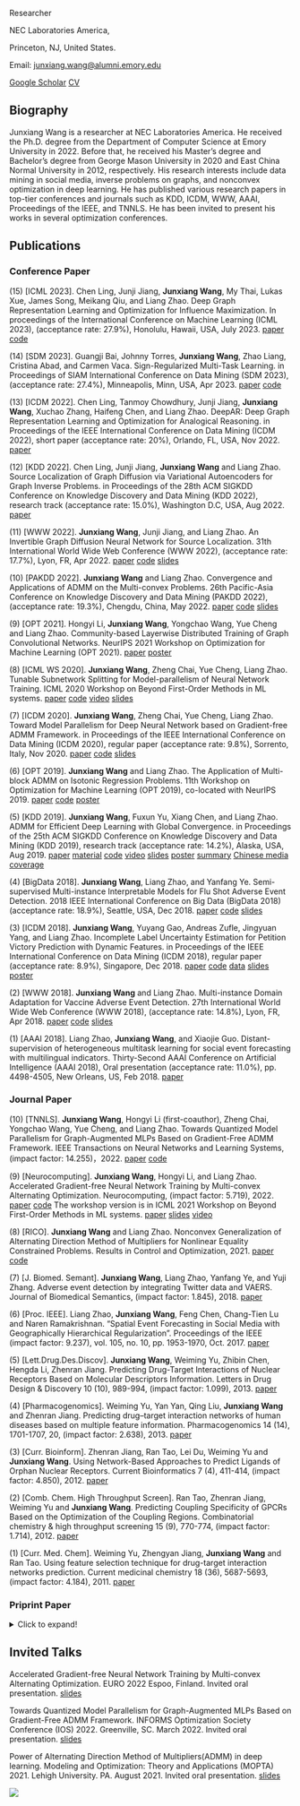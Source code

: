 Researcher

NEC Laboratories America, 

Princeton, NJ, United States.

Email: junxiang.wang@alumni.emory.edu

[Google Scholar](https://scholar.google.com/citations?hl=en&user=UBFTZbAAAAAJ&view_op=list_works&sortby=pubdate)    [CV](https://github.com/xianggebenben/Junxiang_Wang/blob/master/resume.pdf)

## Biography

Junxiang Wang is a researcher at NEC Laboratories America. He received the Ph.D. degree from the Department of Computer Science at Emory University in 2022. Before that, he received his Master’s degree and Bachelor’s degree from George Mason University in 2020 and East China Normal University in 2012, respectively. His research interests include data mining in social media, inverse problems on graphs, and nonconvex optimization in deep learning. He has published various research papers in top-tier conferences and journals such as KDD, ICDM, WWW, AAAI, Proceedings of the IEEE, and TNNLS. He has been invited to present his works in several optimization conferences.

## Publications

### Conference Paper

(15) [ICML 2023]. Chen Ling, Junji Jiang, **Junxiang Wang**, My Thai, Lukas Xue, James Song, Meikang Qiu, and Liang Zhao.  Deep Graph Representation Learning and Optimization for Influence Maximization. In proceedings of the International Conference on Machine Learning (ICML 2023), (acceptance rate: 27.9%), Honolulu, Hawaii, USA, July 2023. [paper](https://github.com/xianggebenben/Junxiang_Wang/blob/master/supplementary_material/ICML2023/paper.pdf) [code](https://github.com/triplej0079/DeepIM)

(14) [SDM 2023]. Guangji Bai, Johnny Torres, **Junxiang Wang**, Zhao Liang, Cristina Abad, and Carmen Vaca. Sign-Regularized Multi-Task Learning. in Proceedings of SIAM International Conference on Data Mining (SDM 2023), (acceptance rate: 27.4%), Minneapolis, Minn, USA, Apr 2023. [paper](https://github.com/xianggebenben/Junxiang_Wang/blob/master/supplementary_material/SDM2023/paper.pdf) [code](https://github.com/BaiTheBest/SRML)

(13) [ICDM 2022]. Chen Ling, Tanmoy Chowdhury, Junji Jiang, **Junxiang Wang**, Xuchao Zhang, Haifeng Chen, and Liang Zhao. DeepAR: Deep Graph Representation Learning and Optimization for Analogical Reasoning. in Proceedings of the IEEE International Conference on Data Mining (ICDM 2022), short paper (acceptance rate: 20%), Orlando, FL, USA, Nov 2022. [paper](https://github.com/xianggebenben/Junxiang_Wang/blob/master/supplementary_material/ICDM2022/paper.pdf)

(12) [KDD 2022]. Chen Ling, Junji Jiang, **Junxiang Wang** and Liang Zhao. Source Localization of Graph Diffusion via Variational Autoencoders for Graph Inverse Problems.  in Proceedings of the 28th ACM SIGKDD Conference on Knowledge Discovery and Data Mining (KDD 2022), research track (acceptance rate: 15.0%), Washington D.C, USA, Aug 2022. [paper](https://github.com/xianggebenben/Junxiang_Wang/blob/master/supplementary_material/KDD2022/SLVAE.pdf)

(11) [WWW 2022]. **Junxiang Wang**, Junji Jiang, and Liang Zhao. An Invertible Graph Diffusion Neural Network for Source Localization.  31th International World Wide Web Conference (WWW 2022), (acceptance rate: 17.7%), Lyon, FR, Apr 2022. [paper](https://github.com/xianggebenben/Junxiang_Wang/blob/master/supplementary_material/WWW2022/IVGD.pdf) [code](https://github.com/xianggebenben/IVGD) [slides](https://github.com/xianggebenben/Junxiang_Wang/blob/master/supplementary_material/WWW2022/IVGD_slides.pdf)

(10) [PAKDD 2022]. **Junxiang Wang** and Liang Zhao. Convergence and Applications of ADMM on the Multi-convex Problems. 26th Pacific-Asia Conference on Knowledge Discovery and Data Mining (PAKDD 2022), (acceptance rate: 19.3%), Chengdu, China, May 2022. [paper](https://github.com/xianggebenben/Junxiang_Wang/blob/master/supplementary_material/PAKDD2022/multi_convex_ADMM.pdf) [code](https://github.com/xianggebenben/miADMM)
[slides](https://github.com/xianggebenben/Junxiang_Wang/blob/master/supplementary_material/PAKDD2022/PAKDD_2022.pdf)

(9) [OPT 2021]. Hongyi Li, **Junxiang Wang**, Yongchao Wang, Yue Cheng and Liang Zhao. Community-based Layerwise Distributed Training of Graph Convolutional Networks. NeurIPS 2021 Workshop on Optimization for Machine Learning (OPT 2021). [paper](https://github.com/xianggebenben/Junxiang_Wang/blob/master/supplementary_material/OPT2021/ADMM_GNN_training.pdf) [poster](https://github.com/xianggebenben/Junxiang_Wang/blob/master/supplementary_material/OPT2021/poster_opt21.pdf)

(8) [ICML WS 2020]. **Junxiang Wang**, Zheng Chai, Yue Cheng, Liang Zhao. Tunable Subnetwork Splitting for Model-parallelism of Neural Network Training. ICML 2020 Workshop on Beyond First-Order Methods in ML systems. [paper](https://github.com/xianggebenben/Junxiang_Wang/blob/master/supplementary_material/ICMLOPT2020/TSSM.pdf) [code](https://github.com/xianggebenben/TSSM) [video](https://github.com/xianggebenben/Junxiang_Wang/blob/master/supplementary_material/ICMLOPT2020/TSSM.mp4) [slides](https://github.com/xianggebenben/Junxiang_Wang/blob/master/supplementary_material/ICMLOPT2020/TSSM.pptx)

(7) [ICDM 2020]. **Junxiang Wang**, Zheng Chai, Yue Cheng, Liang Zhao. Toward Model Parallelism for Deep Neural Network based on Gradient-free ADMM Framework. in Proceedings of the IEEE International Conference on Data Mining (ICDM 2020), regular paper (acceptance rate: 9.8%), Sorrento, Italy, Nov 2020. [paper](https://github.com/xianggebenben/Junxiang_Wang/blob/master/supplementary_material/ICDM2020/pdADMM.pdf) [code](https://github.com/xianggebenben/pdADMM) [slides](https://github.com/xianggebenben/Junxiang_Wang/blob/master/supplementary_material/ICDM2020/pdADMM%20presentation.pdf)

(6) [OPT 2019]. **Junxiang Wang** and Liang Zhao. The Application of Multi-block ADMM on Isotonic Regression Problems.  11th Workshop on Optimization for Machine Learning (OPT 2019), co-located with NeurIPS 2019. [paper](https://github.com/xianggebenben/Junxiang_Wang/blob/master/supplementary_material/OPT2019/multi_block_ADMM_on_isotonic_regression.pdf)   [code](https://github.com/xianggebenben/Junxiang_Wang/blob/master/supplementary_material/OPT2019/code.rar)  [poster](https://github.com/xianggebenben/Junxiang_Wang/blob/master/supplementary_material/OPT2019/poster.pptx)

(5) [KDD 2019]. **Junxiang Wang**, Fuxun Yu, Xiang Chen, and Liang Zhao. ADMM for Efficient Deep Learning with Global Convergence. in Proceedings of the 25th ACM SIGKDD Conference on Knowledge Discovery and Data Mining (KDD 2019), research track (acceptance rate: 14.2%), Alaska, USA, Aug 2019.  [paper](https://github.com/xianggebenben/Junxiang_Wang/blob/master/supplementary_material/KDD2019/dlADMM_main.pdf)    [material](https://github.com/xianggebenben/Junxiang_Wang/blob/master/supplementary_material/KDD2019/dlADMM_supplementary.pdf)    [code](https://github.com/xianggebenben/dlADMM)    [video](https://www.youtube.com/watch?v=J3pCqVhud_M) [slides](https://github.com/xianggebenben/Junxiang_Wang/blob/master/supplementary_material/KDD2019/ADMM%20for%20Efficient%20Deep%20Learning%20with%20Global%20Convergence.pdf) [poster](https://github.com/xianggebenben/Junxiang_Wang/blob/master/supplementary_material/KDD2019/poster.pdf) [summary](https://github.com/xianggebenben/Junxiang_Wang/blob/master/supplementary_material/KDD2019/Wang_poster%23104_group%236_kdd19blitz.pdf)
[Chinese media coverage](https://www.jiqizhixin.com/articles/2019-08-29-9)

(4) [BigData 2018]. **Junxiang Wang**, Liang Zhao, and Yanfang Ye. Semi-supervised Multi-instance Interpretable Models for Flu Shot Adverse Event Detection. 2018 IEEE International Conference on Big Data (BigData 2018) (acceptance rate: 18.9%), Seattle, USA, Dec 2018.  [paper](https://github.com/xianggebenben/Junxiang_Wang/blob/master/supplementary_material/BigData2018/nSSM.pdf) [code](https://github.com/xianggebenben/Junxiang_Wang/blob/master/supplementary_material/BigData2018/BigData2018.zip) [slides](https://github.com/xianggebenben/Junxiang_Wang/blob/master/supplementary_material/BigData2018/Semi-supervised%20Multi-instance%20Interpretable%20Models%20for%20Flu%20Shot%20Adverse%20Event%20Detection.pdf)

(3) [ICDM 2018]. **Junxiang Wang**, Yuyang Gao, Andreas Zufle, Jingyuan Yang, and Liang Zhao. Incomplete Label Uncertainty Estimation for Petition Victory Prediction with Dynamic Features. in Proceedings of the IEEE International Conference on Data Mining (ICDM 2018), regular paper (acceptance rate: 8.9%), Singapore, Dec 2018.  [paper](https://github.com/xianggebenben/Junxiang_Wang/blob/master/supplementary_material/ICDM2018/MLUE.pdf) [code](https://github.com/xianggebenben/Junxiang_Wang/tree/master/supplementary_material/ICDM2018/MLUE.zip) [data](http://mason.gmu.edu/~lzhao9/materials/data/petition/index.html)  [slides](https://github.com/xianggebenben/Junxiang_Wang/blob/master/supplementary_material/ICDM2018/Incomplete%20Label%20Uncertainty%20Estimation%20for%20Petition%20Victory%20Prediction%20with%20Dynamic%20Features.pdf) [poster](https://github.com/xianggebenben/Junxiang_Wang/blob/master/supplementary_material/ICDM2018/poster.pdf)

(2) [WWW 2018]. **Junxiang Wang** and Liang Zhao. Multi-instance Domain Adaptation for Vaccine Adverse Event Detection. 27th International World Wide Web Conference (WWW 2018), (acceptance rate: 14.8%), Lyon, FR, Apr 2018.  [paper](https://github.com/xianggebenben/Junxiang_Wang/blob/master/supplementary_material/WWW2018/MIDA.pdf) [code](https://github.com/xianggebenben/Junxiang_Wang/tree/master/supplementary_material/WWW2018) [slides](https://github.com/xianggebenben/Junxiang_Wang/blob/master/supplementary_material/WWW2018/Multi-instance%20Domain%20Adaptation%20for%20Vaccine%20Adverse%20Event%20Detection_modified.pdf)

(1) [AAAI 2018]. Liang Zhao, **Junxiang Wang**, and Xiaojie Guo. Distant-supervision of heterogeneous multitask learning for social event forecasting with multilingual indicators. Thirty-Second AAAI Conference on Artificial Intelligence (AAAI 2018), Oral presentation (acceptance rate: 11.0%), pp. 4498-4505, New Orleans, US, Feb 2018.  [paper](https://github.com/xianggebenben/Junxiang_Wang/blob/master/supplementary_material/AAAI2018/aaai_main.pdf)

### Journal Paper
(10) [TNNLS]. **Junxiang Wang**, Hongyi Li (first-coauthor), Zheng Chai, Yongchao Wang, Yue Cheng, and Liang Zhao. Towards Quantized Model Parallelism for Graph-Augmented MLPs Based on Gradient-Free ADMM Framework. IEEE Transactions on Neural Networks and Learning Systems, (impact factor: 14.255)，2022. [paper](https://github.com/xianggebenben/Junxiang_Wang/blob/master/supplementary_material/TNNLS2022/GA_MLP.pdf) [code](https://github.com/xianggebenben/pdADMM-G)

(9) [Neurocomputing]. **Junxiang Wang**, Hongyi Li, and Liang Zhao. Accelerated Gradient-free Neural Network Training by Multi-convex Alternating Optimization. Neurocomputing, (impact factor: 5.719), 2022. [paper](https://arxiv.org/pdf/1811.04187.pdf) [code](https://github.com/xianggebenben/mDLAM)
The workshop version is in ICML 2021 Workshop on Beyond First-Order Methods in ML systems. [paper](https://github.com/xianggebenben/Junxiang_Wang/blob/master/supplementary_material/ICMLOPT2021/paper.pdf) [slides](https://github.com/xianggebenben/Junxiang_Wang/blob/master/supplementary_material/ICMLOPT2021/DLAM-slides.pptx) [video](https://github.com/xianggebenben/Junxiang_Wang/blob/master/supplementary_material/ICMLOPT2021/video.mp4)

(8) [RICO]. **Junxiang Wang** and Liang Zhao. Nonconvex Generalization of Alternating Direction Method of Multipliers for Nonlinear Equality Constrained Problems.  Results in Control and Optimization, 2021. [paper](https://www.sciencedirect.com/science/article/pii/S2666720721000035?via%3Dihub) [code](https://github.com/xianggebenben/neADMM)

(7) [J. Biomed. Semant]. **Junxiang Wang**, Liang Zhao, Yanfang Ye, and Yuji Zhang. Adverse event detection by integrating Twitter data and VAERS. Journal of Biomedical Semantics, (impact factor: 1.845), 2018.  [paper](https://jbiomedsem.biomedcentral.com/articles/10.1186/s13326-018-0184-y)

(6) [Proc. IEEE]. Liang Zhao, **Junxiang Wang**, Feng Chen, Chang-Tien Lu and Naren Ramakrishnan. “Spatial Event Forecasting in Social Media with Geographically Hierarchical Regularization”. Proceedings of the IEEE (impact factor: 9.237), vol. 105, no. 10, pp. 1953-1970, Oct. 2017.  [paper](https://ieeexplore.ieee.org/document/8011465)

(5) [Lett.Drug.Des.Discov]. **Junxiang Wang**, Weiming Yu, Zhibin Chen, Hengda Li, Zhenran Jiang. Predicting Drug-Target Interactions of Nuclear Receptors Based on Molecular Descriptors Information. Letters in Drug Design & Discovery 10 (10), 989-994, (impact factor: 1.099), 2013.  [paper](https://www.ingentaconnect.com/content/ben/lddd/2013/00000010/00000010/art00012)

(4) [Pharmacogenomics]. Weiming Yu, Yan Yan, Qing Liu, **Junxiang Wang** and Zhenran Jiang. Predicting drug–target interaction networks of human diseases based on multiple feature information. Pharmacogenomics 14 (14), 1701-1707, 20, (impact factor: 2.638), 2013.  [paper](https://www.futuremedicine.com/doi/abs/10.2217/pgs.13.162)

(3) [Curr. Bioinform]. Zhenran Jiang, Ran Tao, Lei Du, Weiming Yu and **Junxiang Wang**. Using Network-Based Approaches to Predict Ligands of Orphan Nuclear Receptors. Current Bioinformatics 7 (4), 411-414, (impact factor: 4.850), 2012.  [paper](https://www.ingentaconnect.com/content/ben/cbio/2012/00000007/00000004/art00008)

(2) [Comb. Chem. High Throughput Screen]. Ran Tao, Zhenran Jiang, Weiming Yu and **Junxiang Wang**. Predicting Coupling Specificity of GPCRs Based on the Optimization of the Coupling Regions. Combinatorial chemistry & high throughput screening 15 (9), 770-774, (impact factor: 1.714), 2012.  [paper](https://www.ingentaconnect.com/content/ben/cchts/2012/00000015/00000009/art00009)

(1) [Curr. Med. Chem]. Weiming Yu, Zhengyan Jiang, **Junxiang Wang** and Ran Tao. Using feature selection technique for drug-target interaction networks prediction. Current medicinal chemistry 18 (36), 5687-5693, (impact factor: 4.184), 2011.  [paper](https://www.ingentaconnect.com/content/ben/cmc/2011/00000018/00000036/art00014)








### Priprint Paper
<details>
  <summary>Click to expand!</summary>
 
Zheng Zhang, Sirui Li, Jingcheng Zhou, Junxiang Wang, Abhinav Angirekula, Allen Zhang, Liang Zhao Non-Euclidean Spatial Graph Neural Network.
  
Chen Ling, Xujiang Zhao, Jiaying Lu, Chengyuan Deng, Can Zheng, **Junxiang Wang** et al. Beyond One-Model-Fits-All: A Survey of Domain Specialization for Large Language Models.

  
Zheng Zhang, **Junxiang Wang**, and Liang Zhao. Relational Curriculum Learning for Graph Neural Network.  
  
 
**Junxiang Wang**, Junji Jiang, and Liang Zhao. Deep Black-box Graph Inverse Optimization.
  

**Junxiang Wang**, Hongyi Li, Liang Zhao. A Convergent ADMM Framework for Efficient Neural Network Training.




</details>

## Invited Talks

Accelerated Gradient-free Neural Network Training by Multi-convex Alternating Optimization. EURO 2022 Espoo, Finland. Invited oral presentation. [slides](https://github.com/xianggebenben/Junxiang_Wang/blob/master/supplementary_material/EURO2022/EURO_2022_Talk.pdf)

Towards Quantized Model Parallelism for Graph-Augmented MLPs Based on Gradient-Free ADMM Framework. INFORMS Optimization Society Conference (IOS) 2022. Greenville, SC. March 2022. Invited oral presentation. [slides](https://github.com/xianggebenben/Junxiang_Wang/blob/master/supplementary_material/IOS2022/IOS_2022_talk.pdf)

Power of Alternating Direction Method of Multipliers(ADMM) in deep learning. Modeling and Optimization: Theory and Applications (MOPTA) 2021. Lehigh University. PA. August 2021. Invited oral presentation. [slides](https://github.com/xianggebenben/Junxiang_Wang/blob/master/supplementary_material/MOPTA202021/MOPTA_talk.pdf)



<a href="https://clustrmaps.com/site/1bkfk" title="Visit tracker"><img src="//www.clustrmaps.com/map_v2.png?d=u4duplPyG9Rla7JAm-t4MIXH1o8lSWUwgrNHMyfETQI&cl=ffffff"></a>
